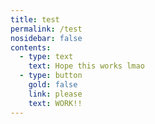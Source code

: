 ```yaml
---
title: test
permalink: /test
nosidebar: false
contents:
  - type: text
    text: Hope this works lmao
  - type: button
    gold: false
    link: please
    text: WORK!!
---
```

